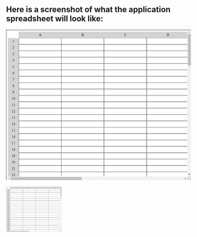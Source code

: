 ## Here is a screenshot of what the application spreadsheet will look like:

![Screenshot of application spreadsheet](images/spreadsheet_screenshot.png)

<img src="images/spreadsheet_screenshot.png" alt="Screenshot of application spreadsheet" width="30%">